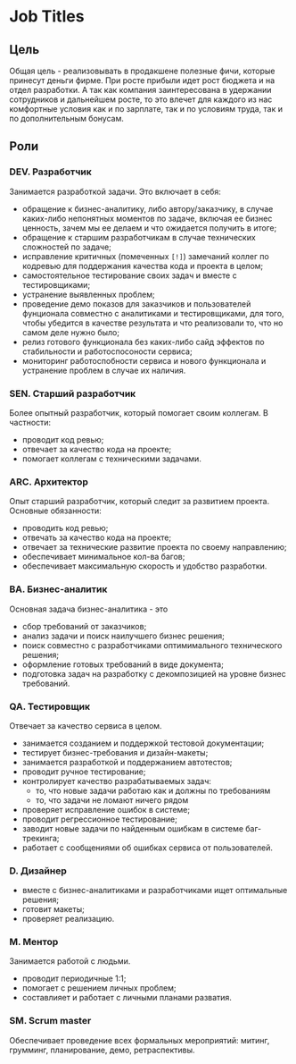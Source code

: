 # Job Titles

## Цель
Общая цель - реализовывать в продакшене полезные фичи, которые принесут деньги фирме. При росте прибыли идет рост бюджета и на отдел разработки. А так как компания заинтересована в удержании сотрудников и дальнейшем росте, то это влечет для каждого из нас комфортные условия как и по зарплате, так и по условиям труда, так и по дополнительным бонусам.

## Роли
### DEV. Разработчик
Занимается разработкой задачи. Это включает в себя:
* обращение к бизнес-аналитику, либо автору/заказчику, в случае каких-либо непонятных моментов по задаче, включая ее бизнес ценность, зачем мы ее делаем и что ожидается получить в итоге;
* обращение к старшим разработчикам в случае технических сложностей по задаче;
* исправление критичных (помеченных `[!]`) замечаний коллег по кодревью для поддержания качества кода и проекта в целом;
* самостоятельное тестирование своих задач и вместе с тестировщиками;
* устранение выявленных проблем;
* проведение демо показов для заказчиков и пользователей фунционала совместно с аналитиками и тестировщиками, для того, чтобы убедится в качестве результата и что реализовали то, что но самом деле нужно было;
* релиз готового функционала без каких-либо сайд эффектов по стабильности и работоспосоности сервиса;
* мониторинг работоспобности сервиса и нового функционала и устранение проблем в случае их наличия.

### SEN. Старший разработчик
Более опытный разработчик, который помогает своим коллегам. В частности:
* проводит код ревью;
* отвечает за качество кода на проекте;
* помогает коллегам с техническими задачами.

### ARC. Архитектор
Опыт старший разработчик, который следит за развитием проекта. Основные обязанности:
* проводить код ревью;
* отвечать за качество кода на проекте;
* отвечает за технические развитие проекта по своему направлению;
* обеспечивает минимальное кол-ва багов;
* обеспечивает максимальную скорость и удобство разработки.

### BA. Бизнес-аналитик
Основная задача бизнес-аналитика - это 
* сбор требований от заказчиков;
* анализ задачи и поиск наилучшего бизнес решения;
* поиск совместно с разработчиками оптимимального технического решения;
* оформление готовых требований в виде документа;
* подготовка задач на разработку с декомпозицией на уровне бизнес требований. 

### QA. Тестировщик

Отвечает за качество сервиса в целом.

* занимается созданием и поддержкой тестовой документации;
* тестирует бизнес-требования и дизайн-макеты;
* занимается разработкой и поддержанием автотестов;
* проводит ручное тестирование;
* контролирует качество разрабатываемых задач:
  * то, что новые задачи работаю как и должны по требованиям
  * то, что задачи не ломают ничего рядом
* проверяет исправление ошибок в системе;
* проводит регрессионное тестирование;
* заводит новые задачи по найденным ошибкам в системе баг-трекинга;
* работает с сообщениями об ошибках сервиса от пользователей.

### D. Дизайнер
* вместе с бизнес-аналитиками и разработчиками ищет оптимальные решения;
* готовит макеты;
* проверяет реализацию.

### M. Ментор
Занимается работой с людьми.
* проводит периодичные 1:1;
* помогает с решением личных проблем;
* составлияет и работает с личными планами разватия.

### SM. Scrum master
Обеспечивает проведение всех формальных мероприятий: митинг, грумминг, планирование, демо, ретраспективы.
